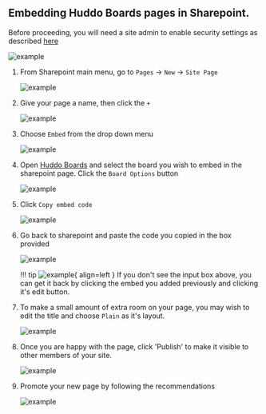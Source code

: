 ## Embedding Huddo Boards pages in Sharepoint.

Before proceeding, you will need a site admin to enable security settings as described [here](admin.md)

![example](../../howto/microsoft/sharepoint10.png)

1. From Sharepoint main menu, go to `Pages` -> `New` -> `Site Page`

    ![example](../../howto/microsoft/sharepoint1.png)


1. Give your page a name, then click the `+`

    ![example](../../howto/microsoft/sharepoint2.png)

1. Choose `Embed` from the drop down menu

    ![example](../../howto/microsoft/sharepoint3.png)

1. Open [Huddo Boards](https://boards.huddo.com/) and select the board you wish to embed in the sharepoint page.  Click the `Board Options` button

    ![example](../../howto/microsoft/sharepoint4.png)

1. Click `Copy embed code`

    ![example](../../howto/microsoft/sharepoint5.png)

1. Go back to sharepoint and paste the code you copied in the box provided

    ![example](../../howto/microsoft/sharepoint6.png)

    !!! tip
      ![example](../../howto/microsoft/sharepoint6.5.png){ align=left }
      If you don't see the input box above, you can get it back by clicking the embed you added previously and clicking it's edit button.

1. To make a small amount of extra room on your page, you may wish to edit the title and choose `Plain` as it's layout.

    ![example](../../howto/microsoft/sharepoint7.png)

1. Once you are happy with the page, click 'Publish' to make it visible to other members of your site.

    ![example](../../howto/microsoft/sharepoint8.png)

1. Promote your new page by following the recommendations

    ![example](../../howto/microsoft/sharepoint9.png)
